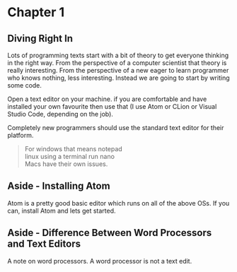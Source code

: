 # Chapter 1

## Diving Right In

Lots of programming texts start with a bit of theory to get everyone thinking in the right way. From the perspective of a computer scientist that theory is really interesting. From the perspective of a new eager to learn programmer who knows nothing, less interesting. Instead we are going to start by writing some code.

Open a text editor on your machine. if you are comfortable and have installed your own favourite then use that (I use Atom or CLion or Visual Studio Code, depending on the job).

Completely new programmers should use the standard text editor for their platform.

> For windows that means notepad</br>
> linux using a terminal run nano</br>
> Macs have their own issues.

## Aside - Installing Atom

Atom is a pretty good basic editor which runs on all of the above OSs. If you can, install Atom and lets get started.

## Aside - Difference Between Word Processors and Text Editors

A note on word processors. A word processor is not a text edit.
